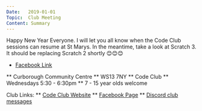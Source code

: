 ```yaml
---
Date:   2019-01-01
Topic:  Club Meeting
Content: Summary
---
```

Happy New Year Everyone. I will let you all know when the Code Club sessions can resume at St Marys. In the meantime, take a look at Scratch 3. It should be replacing Scratch 2 shortly 😊😊😊

* [Facebook Link](https://www.facebook.com/1481985248595237/posts/1853574981436260/)


** Curborough Community Centre
** WS13 7NY
** Code Club
** Wednesdays 5:30 - 6:30pm
** 7 - 15 year olds welcome

Club Links:
** [Code Club Website](https://lichfield-code-club.github.io/)
** [Facebook Page](https://www.facebook.com/LichfieldCoders)
** [Discord club messages](https://discord.gg/szz6xGK)
